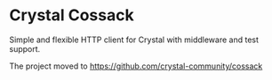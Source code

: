 # Crystal Cossack
Simple and flexible HTTP client for Crystal with middleware and test support.

The project moved to https://github.com/crystal-community/cossack
